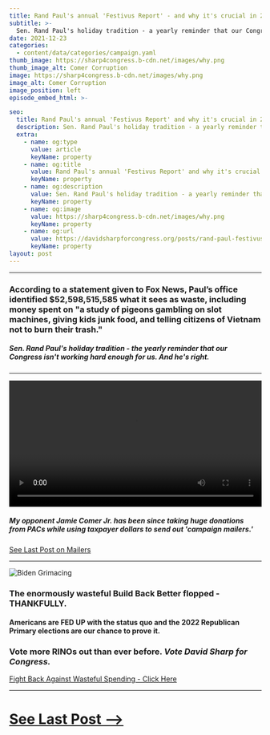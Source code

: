 ```yaml
---
title: Rand Paul's annual 'Festivus Report' - and why it's crucial in 2022
subtitle: >-
  Sen. Rand Paul's holiday tradition - a yearly reminder that our Congress isn't working hard enough for us. And we think he's right.
date: 2021-12-23
categories:
  - content/data/categories/campaign.yaml
thumb_image: https://sharp4congress.b-cdn.net/images/why.png
thumb_image_alt: Comer Corruption
image: https://sharp4congress.b-cdn.net/images/why.png
image_alt: Comer Corruption
image_position: left
episode_embed_html: >-

seo:
  title: Rand Paul's annual 'Festivus Report' and why it's crucial in 2022
  description: Sen. Rand Paul's holiday tradition - a yearly reminder that our Congress isn't working hard enough for us. And we think he's right.
  extra:
    - name: og:type
      value: article
      keyName: property
    - name: og:title
      value: Rand Paul's annual 'Festivus Report' and why it's crucial for 2022
      keyName: property
    - name: og:description
      value: Sen. Rand Paul's holiday tradition - a yearly reminder that our Congress isn't working hard enough for us. And we think he's right.
      keyName: property
    - name: og:image
      value: https://sharp4congress.b-cdn.net/images/why.png
      keyName: property
    - name: og:url
      value: https://davidsharpforcongress.org/posts/rand-paul-festivus
      keyName: property
layout: post
---
```

---
### According to a statement given to Fox News, Paul’s office identified $52,598,515,585 what it sees as waste, including money spent on "a study of pigeons gambling on slot machines, giving kids junk food, and telling citizens of Vietnam not to burn their trash."

##### Sen. Rand Paul's holiday tradition - the yearly reminder that our Congress isn't working hard enough for us. And he's right.

---

<video width="100%" height="auto" autoplay loop>
 <source src="https://sharp4congress.b-cdn.net/images/why.mp4" type="video/mp4">
Your browser does not support the video tag.
</video>

##### My opponent Jamie Comer Jr. has been since taking huge donations from PACs while using taxpayer dollars to send out 'campaign mailers.'

[See Last Post on Mailers](/posts/opponent-spends-tax-dollars-on-mailers)

---

![Biden Grimacing](https://sharp4congress.b-cdn.net/images/bbb.jpg)

### The enormously wasteful Build Back Better flopped - THANKFULLY.

#### Americans are FED UP with the status quo and the 2022 Republican Primary elections are our chance to prove it.



### Vote more RINOs out than ever before. ***Vote David Sharp for Congress.***

[Fight Back Against Wasteful Spending - Click Here](/support)

---

# [See Last Post -->](/posts/opponent-spends-tax-dollars-on-mailers)

